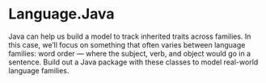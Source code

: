 # Language.Java
Java can help us build a model to track inherited traits across families. In this case, we’ll focus on something that often varies between language families: word order — where the subject, verb, and object would go in a sentence.
Build out a Java package with these classes to model real-world language families.
